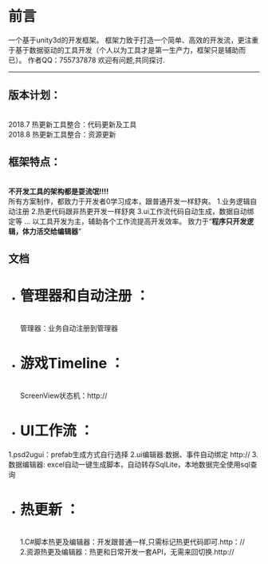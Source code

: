 # 前言
一个基于unity3d的开发框架。
框架力致于打造一个简单、高效的开发流，更注重于基于数据驱动的工具开发（个人以为工具才是第一生产力，框架只是辅助而已）。
作者QQ：755737878 欢迎有问题,共同探讨.
***

## 版本计划：
  <br> 2018.7 热更新工具整合：代码更新及工具
  <br> 2018.8 热更新工具整合：资源更新

## 框架特点：
 <br>**不开发工具的架构都是耍流氓!!!!**<br>
 所有方案制作，都致力于开发者0学习成本，跟普通开发一样舒爽。
 1.业务逻辑自动注册
 2.热更代码跟非热更开发一样舒爽
 3.ui工作流代码自动生成，数据自动绑定等
 ...
  以工具开发为主，辅助各个工作流提高开发效率。
  致力于“**程序只开发逻辑，体力活交给编辑器**”
  
## 文档
*  # **管理器和自动注册** ：
   <br>管理器：业务自动注册到管理器
   
*  # **游戏Timeline** ：
   <br>ScreenView状态机：http://
   
*  # **UI工作流** ：
  1.psd2ugui：prefab生成方式自行选择
  2.ui编辑器:数据、事件自动绑定 http://
  3.数据编辑器: excel自动一键生成脚本，自动转存SqlLite，本地数据完全使用sql查询
  
*  # **热更新** ：
    <br>1.C#脚本热更及编辑器：开发跟普通一样,只需标记热更代码即可.http：//
    <br>2.资源热更及编辑器：热更和日常开发一套API，无需来回切换.http://

